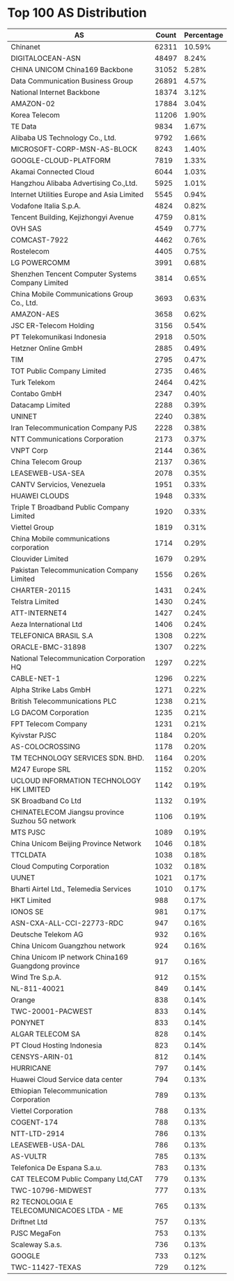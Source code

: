 # Top 100 AS Distribution
| AS | Count | Percentage |
|----|----|----|
| Chinanet | 62311 | 10.59% |
| DIGITALOCEAN-ASN | 48497 | 8.24% |
| CHINA UNICOM China169 Backbone | 31052 | 5.28% |
| Data Communication Business Group | 26891 | 4.57% |
| National Internet Backbone | 18374 | 3.12% |
| AMAZON-02 | 17884 | 3.04% |
| Korea Telecom | 11206 | 1.90% |
| TE Data | 9834 | 1.67% |
| Alibaba US Technology Co., Ltd. | 9792 | 1.66% |
| MICROSOFT-CORP-MSN-AS-BLOCK | 8243 | 1.40% |
| GOOGLE-CLOUD-PLATFORM | 7819 | 1.33% |
| Akamai Connected Cloud | 6044 | 1.03% |
| Hangzhou Alibaba Advertising Co.,Ltd. | 5925 | 1.01% |
| Internet Utilities Europe and Asia Limited | 5545 | 0.94% |
| Vodafone Italia S.p.A. | 4824 | 0.82% |
| Tencent Building, Kejizhongyi Avenue | 4759 | 0.81% |
| OVH SAS | 4549 | 0.77% |
| COMCAST-7922 | 4462 | 0.76% |
| Rostelecom | 4405 | 0.75% |
| LG POWERCOMM | 3991 | 0.68% |
| Shenzhen Tencent Computer Systems Company Limited | 3814 | 0.65% |
| China Mobile Communications Group Co., Ltd. | 3693 | 0.63% |
| AMAZON-AES | 3658 | 0.62% |
| JSC ER-Telecom Holding | 3156 | 0.54% |
| PT Telekomunikasi Indonesia | 2918 | 0.50% |
| Hetzner Online GmbH | 2885 | 0.49% |
| TIM | 2795 | 0.47% |
| TOT Public Company Limited | 2735 | 0.46% |
| Turk Telekom | 2464 | 0.42% |
| Contabo GmbH | 2347 | 0.40% |
| Datacamp Limited | 2288 | 0.39% |
| UNINET | 2240 | 0.38% |
| Iran Telecommunication Company PJS | 2228 | 0.38% |
| NTT Communications Corporation | 2173 | 0.37% |
| VNPT Corp | 2144 | 0.36% |
| China Telecom Group | 2137 | 0.36% |
| LEASEWEB-USA-SEA | 2078 | 0.35% |
| CANTV Servicios, Venezuela | 1951 | 0.33% |
| HUAWEI CLOUDS | 1948 | 0.33% |
| Triple T Broadband Public Company Limited | 1920 | 0.33% |
| Viettel Group | 1819 | 0.31% |
| China Mobile communications corporation | 1714 | 0.29% |
| Clouvider Limited | 1679 | 0.29% |
| Pakistan Telecommunication Company Limited | 1556 | 0.26% |
| CHARTER-20115 | 1431 | 0.24% |
| Telstra Limited | 1430 | 0.24% |
| ATT-INTERNET4 | 1427 | 0.24% |
| Aeza International Ltd | 1406 | 0.24% |
| TELEFONICA BRASIL S.A | 1308 | 0.22% |
| ORACLE-BMC-31898 | 1307 | 0.22% |
| National Telecommunication Corporation HQ | 1297 | 0.22% |
| CABLE-NET-1 | 1296 | 0.22% |
| Alpha Strike Labs GmbH | 1271 | 0.22% |
| British Telecommunications PLC | 1238 | 0.21% |
| LG DACOM Corporation | 1235 | 0.21% |
| FPT Telecom Company | 1231 | 0.21% |
| Kyivstar PJSC | 1184 | 0.20% |
| AS-COLOCROSSING | 1178 | 0.20% |
| TM TECHNOLOGY SERVICES SDN. BHD. | 1164 | 0.20% |
| M247 Europe SRL | 1152 | 0.20% |
| UCLOUD INFORMATION TECHNOLOGY HK LIMITED | 1142 | 0.19% |
| SK Broadband Co Ltd | 1132 | 0.19% |
| CHINATELECOM Jiangsu province Suzhou 5G network | 1106 | 0.19% |
| MTS PJSC | 1089 | 0.19% |
| China Unicom Beijing Province Network | 1046 | 0.18% |
| TTCLDATA | 1038 | 0.18% |
| Cloud Computing Corporation | 1032 | 0.18% |
| UUNET | 1021 | 0.17% |
| Bharti Airtel Ltd., Telemedia Services | 1010 | 0.17% |
| HKT Limited | 988 | 0.17% |
| IONOS SE | 981 | 0.17% |
| ASN-CXA-ALL-CCI-22773-RDC | 947 | 0.16% |
| Deutsche Telekom AG | 932 | 0.16% |
| China Unicom Guangzhou network | 924 | 0.16% |
| China Unicom IP network China169 Guangdong province | 917 | 0.16% |
| Wind Tre S.p.A. | 912 | 0.15% |
| NL-811-40021 | 849 | 0.14% |
| Orange | 838 | 0.14% |
| TWC-20001-PACWEST | 833 | 0.14% |
| PONYNET | 833 | 0.14% |
| ALGAR TELECOM SA | 828 | 0.14% |
| PT Cloud Hosting Indonesia | 823 | 0.14% |
| CENSYS-ARIN-01 | 812 | 0.14% |
| HURRICANE | 797 | 0.14% |
| Huawei Cloud Service data center | 794 | 0.13% |
| Ethiopian Telecommunication Corporation | 789 | 0.13% |
| Viettel Corporation | 788 | 0.13% |
| COGENT-174 | 788 | 0.13% |
| NTT-LTD-2914 | 786 | 0.13% |
| LEASEWEB-USA-DAL | 786 | 0.13% |
| AS-VULTR | 785 | 0.13% |
| Telefonica De Espana S.a.u. | 783 | 0.13% |
| CAT TELECOM Public Company Ltd,CAT | 779 | 0.13% |
| TWC-10796-MIDWEST | 777 | 0.13% |
| R2 TECNOLOGIA E TELECOMUNICACOES LTDA - ME | 765 | 0.13% |
| Driftnet Ltd | 757 | 0.13% |
| PJSC MegaFon | 753 | 0.13% |
| Scaleway S.a.s. | 736 | 0.13% |
| GOOGLE | 733 | 0.12% |
| TWC-11427-TEXAS | 729 | 0.12% |
